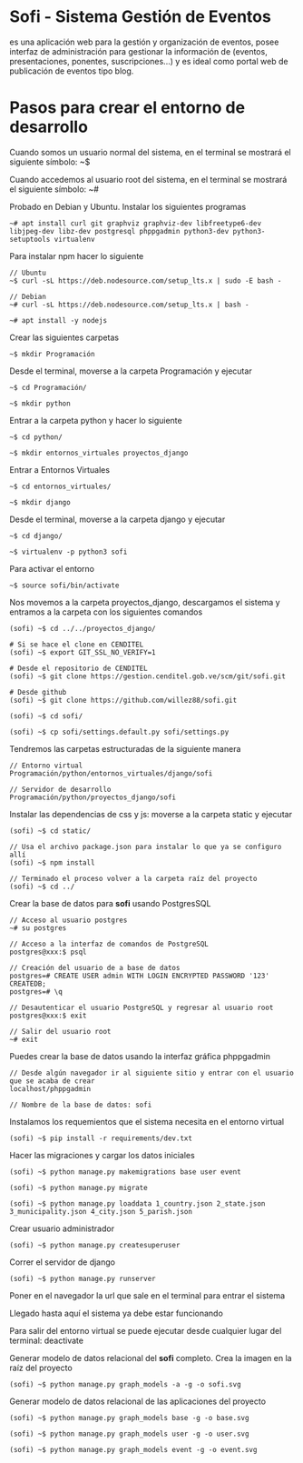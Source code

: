 # Sofi - Sistema Gestión de Eventos

es una aplicación web para la gestión y organización de eventos, posee interfaz de administración
para gestionar la información de (eventos, presentaciones, ponentes, suscripciones...) y es ideal
como portal web de publicación de eventos tipo blog.

# Pasos para crear el entorno de desarrollo

Cuando somos un usuario normal del sistema, en el terminal se mostrará el siguiente símbolo: ~$

Cuando accedemos al usuario root del sistema, en el terminal se mostrará el siguiente símbolo: ~#

Probado en Debian y Ubuntu. Instalar los siguientes programas

    ~# apt install curl git graphviz graphviz-dev libfreetype6-dev libjpeg-dev libz-dev postgresql phppgadmin python3-dev python3-setuptools virtualenv

Para instalar npm hacer lo siguiente

    // Ubuntu
    ~$ curl -sL https://deb.nodesource.com/setup_lts.x | sudo -E bash -

    // Debian
    ~# curl -sL https://deb.nodesource.com/setup_lts.x | bash -

    ~# apt install -y nodejs

Crear las siguientes carpetas

    ~$ mkdir Programación

Desde el terminal, moverse a la carpeta Programación y ejecutar

    ~$ cd Programación/

    ~$ mkdir python

Entrar a la carpeta python y hacer lo siguiente

    ~$ cd python/

    ~$ mkdir entornos_virtuales proyectos_django

Entrar a Entornos Virtuales

    ~$ cd entornos_virtuales/

    ~$ mkdir django

Desde el terminal, moverse a la carpeta django y ejecutar

    ~$ cd django/

    ~$ virtualenv -p python3 sofi

Para activar el entorno

    ~$ source sofi/bin/activate

Nos movemos a la carpeta proyectos_django, descargamos el sistema y entramos a la carpeta con los siguientes comandos

    (sofi) ~$ cd ../../proyectos_django/

    # Si se hace el clone en CENDITEL
    (sofi) ~$ export GIT_SSL_NO_VERIFY=1

    # Desde el repositorio de CENDITEL
    (sofi) ~$ git clone https://gestion.cenditel.gob.ve/scm/git/sofi.git

    # Desde github
    (sofi) ~$ git clone https://github.com/willez88/sofi.git

    (sofi) ~$ cd sofi/

    (sofi) ~$ cp sofi/settings.default.py sofi/settings.py

Tendremos las carpetas estructuradas de la siguiente manera

    // Entorno virtual
    Programación/python/entornos_virtuales/django/sofi

    // Servidor de desarrollo
    Programación/python/proyectos_django/sofi

Instalar las dependencias de css y js: moverse a la carpeta static y ejecutar

    (sofi) ~$ cd static/

    // Usa el archivo package.json para instalar lo que ya se configuro allí
    (sofi) ~$ npm install

    // Terminado el proceso volver a la carpeta raíz del proyecto
    (sofi) ~$ cd ../

Crear la base de datos para __sofi__ usando PostgresSQL

    // Acceso al usuario postgres
    ~# su postgres

    // Acceso a la interfaz de comandos de PostgreSQL
    postgres@xxx:$ psql

    // Creación del usuario de a base de datos
    postgres=# CREATE USER admin WITH LOGIN ENCRYPTED PASSWORD '123' CREATEDB;
    postgres=# \q

    // Desautenticar el usuario PostgreSQL y regresar al usuario root
    postgres@xxx:$ exit

    // Salir del usuario root
    ~# exit

Puedes crear la base de datos usando la interfaz gráfica phppgadmin

    // Desde algún navegador ir al siguiente sitio y entrar con el usuario que se acaba de crear
    localhost/phppgadmin

    // Nombre de la base de datos: sofi

Instalamos los requemientos que el sistema necesita en el entorno virtual

    (sofi) ~$ pip install -r requirements/dev.txt

Hacer las migraciones y cargar los datos iniciales

    (sofi) ~$ python manage.py makemigrations base user event

    (sofi) ~$ python manage.py migrate

    (sofi) ~$ python manage.py loaddata 1_country.json 2_state.json 3_municipality.json 4_city.json 5_parish.json

Crear usuario administrador

    (sofi) ~$ python manage.py createsuperuser

Correr el servidor de django

    (sofi) ~$ python manage.py runserver

Poner en el navegador la url que sale en el terminal para entrar el sistema

Llegado hasta aquí el sistema ya debe estar funcionando

Para salir del entorno virtual se puede ejecutar desde cualquier lugar del terminal: deactivate

Generar modelo de datos relacional del __sofi__ completo. Crea la imagen en la raíz del proyecto

    (sofi) ~$ python manage.py graph_models -a -g -o sofi.svg

Generar modelo de datos relacional de las aplicaciones del proyecto

    (sofi) ~$ python manage.py graph_models base -g -o base.svg

    (sofi) ~$ python manage.py graph_models user -g -o user.svg

    (sofi) ~$ python manage.py graph_models event -g -o event.svg

